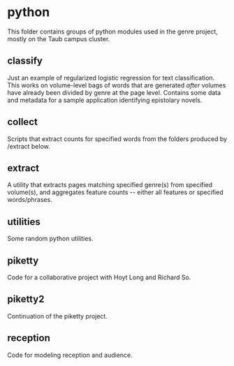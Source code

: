 python
======

This folder contains groups of python modules used in the genre project, mostly on the Taub campus cluster.

classify
--------
Just an example of regularized logistic regression for text classification. This works on volume-level bags of words that are generated *after* volumes have already been divided by genre at the page level. Contains some data and metadata for a sample application identifying epistolary novels.

collect
-------
Scripts that extract counts for specified words from the folders produced by /extract below.

extract
-------
A utility that extracts pages matching specified genre(s) from specified volume(s), and aggregates feature counts -- either all features or specified words/phrases.

utilities
---------
Some random python utilities.

piketty
-------
Code for a collaborative project with Hoyt Long and Richard So.

piketty2
--------
Continuation of the piketty project.

reception
---------
Code for modeling reception and audience.
